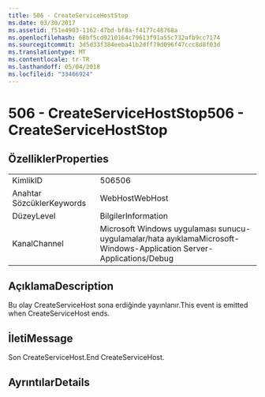 ```yaml
---
title: 506 - CreateServiceHostStop
ms.date: 03/30/2017
ms.assetid: f51e4903-1162-47bd-bf8a-f4177c48768a
ms.openlocfilehash: 68bf5cd9210164c79613f91a55c732afb9cc7174
ms.sourcegitcommit: 3d5d33f384eeba41b2dff79d096f47ccc8d8f03d
ms.translationtype: MT
ms.contentlocale: tr-TR
ms.lasthandoff: 05/04/2018
ms.locfileid: "33466924"
---
```

# <a name="506---createservicehoststop"></a><span data-ttu-id="595ef-102">506 - CreateServiceHostStop</span><span class="sxs-lookup"><span data-stu-id="595ef-102">506 - CreateServiceHostStop</span></span>
## <a name="properties"></a><span data-ttu-id="595ef-103">Özellikler</span><span class="sxs-lookup"><span data-stu-id="595ef-103">Properties</span></span>  
  
|||  
|-|-|  
|<span data-ttu-id="595ef-104">Kimlik</span><span class="sxs-lookup"><span data-stu-id="595ef-104">ID</span></span>|<span data-ttu-id="595ef-105">506</span><span class="sxs-lookup"><span data-stu-id="595ef-105">506</span></span>|  
|<span data-ttu-id="595ef-106">Anahtar Sözcükler</span><span class="sxs-lookup"><span data-stu-id="595ef-106">Keywords</span></span>|<span data-ttu-id="595ef-107">WebHost</span><span class="sxs-lookup"><span data-stu-id="595ef-107">WebHost</span></span>|  
|<span data-ttu-id="595ef-108">Düzey</span><span class="sxs-lookup"><span data-stu-id="595ef-108">Level</span></span>|<span data-ttu-id="595ef-109">Bilgiler</span><span class="sxs-lookup"><span data-stu-id="595ef-109">Information</span></span>|  
|<span data-ttu-id="595ef-110">Kanal</span><span class="sxs-lookup"><span data-stu-id="595ef-110">Channel</span></span>|<span data-ttu-id="595ef-111">Microsoft Windows uygulaması sunucu-uygulamalar/hata ayıklama</span><span class="sxs-lookup"><span data-stu-id="595ef-111">Microsoft-Windows-Application Server-Applications/Debug</span></span>|  
  
## <a name="description"></a><span data-ttu-id="595ef-112">Açıklama</span><span class="sxs-lookup"><span data-stu-id="595ef-112">Description</span></span>  
 <span data-ttu-id="595ef-113">Bu olay CreateServiceHost sona erdiğinde yayınlanır.</span><span class="sxs-lookup"><span data-stu-id="595ef-113">This event is emitted when CreateServiceHost ends.</span></span>  
  
## <a name="message"></a><span data-ttu-id="595ef-114">İleti</span><span class="sxs-lookup"><span data-stu-id="595ef-114">Message</span></span>  
 <span data-ttu-id="595ef-115">Son CreateServiceHost.</span><span class="sxs-lookup"><span data-stu-id="595ef-115">End CreateServiceHost.</span></span>  
  
## <a name="details"></a><span data-ttu-id="595ef-116">Ayrıntılar</span><span class="sxs-lookup"><span data-stu-id="595ef-116">Details</span></span>
